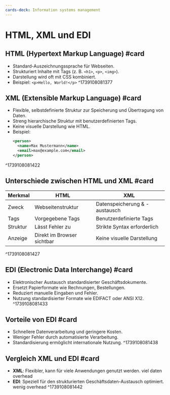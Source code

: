 ```yaml
---
cards-deck: Information systems management
---
```


# HTML, XML und EDI

## HTML (Hypertext Markup Language) #card
- Standard-Auszeichnungssprache für Webseiten.
- Strukturiert Inhalte mit Tags (z. B. `<h1>`, `<p>`, `<img>`).
- Darstellung wird oft mit CSS kombiniert.
- Beispiel: `<p>Hello, World!</p>`
^1739108081377

## XML (Extensible Markup Language) #card
- Flexible, selbstdefinierte Struktur zur Speicherung und Übertragung von Daten.
- Streng hierarchische Struktur mit benutzerdefinierten Tags.
- Keine visuelle Darstellung wie HTML.
- Beispiel:
  ```xml
  <person>
    <name>Max Mustermann</name>
    <email>max@example.com</email>
  </person>
  ```
^1739108081422

## Unterschiede zwischen HTML und XML #card
| Merkmal  | HTML                       | XML                           |
| -------- | -------------------------- | ----------------------------- |
| Zweck    | Webseitenstruktur          | Datenspeicherung & -austausch |
| Tags     | Vorgegebene Tags           | Benutzerdefinierte Tags       |
| Struktur | Lässt Fehler zu            | Strikte Syntax erforderlich   |
| Anzeige  | Direkt im Browser sichtbar | Keine visuelle Darstellung    |
^1739108081427

## EDI (Electronic Data Interchange) #card
- Elektronischer Austausch standardisierter Geschäftsdokumente.
- Ersetzt Papierformate wie Rechnungen, Bestellungen.
- Reduziert manuelle Eingaben und Fehler.
- Nutzung standardisierter Formate wie EDIFACT oder ANSI X12.
^1739108081433

## Vorteile von EDI #card
- Schnellere Datenverarbeitung und geringere Kosten.
- Weniger Fehler durch automatisierte Verarbeitung.
- Standardisierung ermöglicht internationale Nutzung.
^1739108081438

## Vergleich XML und EDI #card
- **XML**: Flexibler, kann für viele Anwendungen genutzt werden. viel daten overhead
- **EDI**: Speziell für den strukturierten Geschäftsdaten-Austausch optimiert. wenig overhead
^1739108081442

